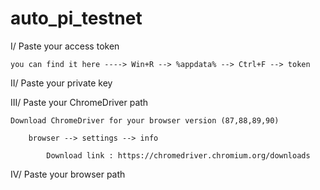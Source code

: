 # auto_pi_testnet

I/ Paste your access token

	you can find it here ----> Win+R --> %appdata% --> Ctrl+F --> token


II/ Paste your private key


III/ Paste your ChromeDriver path

	Download ChromeDriver for your browser version (87,88,89,90)

 		browser --> settings --> info

			Download link : https://chromedriver.chromium.org/downloads


IV/ Paste your browser path
